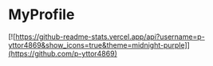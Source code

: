 # MyProfile  

[![https://github-readme-stats.vercel.app/api?username=p-yttor4869&show_icons=true&theme=midnight-purple]](https://github.com/p-yttor4869)
